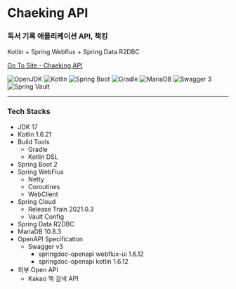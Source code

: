 # Chaeking API

### 독서 기록 애플리케이션 API, 책킹

Kotlin + Spring Webflux + Spring Data R2DBC

<a href="https://book.applebox.xyz" target="_blank">Go To Site - Chaeking API</a>

<p>
    <img src="https://img.shields.io/static/v1?label=OpenJDK&message=17.0.2&color=007396&logo=openjdk" alt="OpenJDK">
    <img src="https://img.shields.io/static/v1?label=Kotlin&message=1.6.21&color=7F52FF&logo=kotlin&logoColor=fff" alt="Kotlin">
    <img src="https://img.shields.io/static/v1?label=Spring%20Boot&message=2.7.3&color=6DB33F&logo=springboot&logoColor=fff" alt="Spring Boot">
    <img src="https://img.shields.io/static/v1?label=Gradle&message=7.5.1&color=02303A&logo=Gradle&logoColor=fff" alt="Gradle">
    <img src="https://img.shields.io/static/v1?label=MariaDB&message=10.8.3&color=003545&logo=MariaDB" alt="MariaDB">
    <img src="https://img.shields.io/static/v1?label=Swagger&message=3.0.3&color=85EA2D&logo=swagger&logoColor=fff" alt="Swagger 3">
    <img src="https://img.shields.io/static/v1?label=Spring%20Vault&message=2.3.2&color=ffd814&logo=Vault&logoColor=ffffff" alt="Spring Vault">
</p>

***

### Tech Stacks

- JDK 17
- Kotlin 1.6.21
- Build Tools
  - Gradle
  - Kotlin DSL
- Spring Boot 2
- Spring WebFlux
  - Netty
  - Coroutines
  - WebClient
- Spring Cloud
    - Release Train 2021.0.3
    - Vault Config
- Spring Data R2DBC
- MariaDB 10.8.3
- OpenAPI Specification
    - Swagger v3
      - springdoc-openapi webflux-ui 1.6.12
      - springdoc-openapi kotlin 1.6.12
- 외부 Open API
    - Kakao 책 검색 API